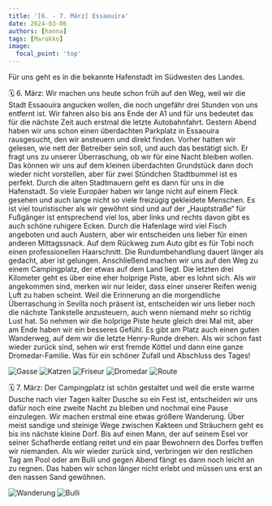 ```yaml
---
title: '[6. - 7. März] Essaouira'
date: 2024-03-06
authors: [hanna]
tags: [Marokko]
image:
  focal_point: 'top'
---
```

Für uns geht es in die bekannte Hafenstadt im Südwesten des Landes.

<!--more-->

🗓️ 6. März: Wir machen uns heute schon früh auf den Weg, weil wir die Stadt Essaouira angucken wollen, die noch ungefähr drei Stunden von uns entfernt ist. Wir fahren also bis ans Ende der A1 und für uns bedeutet das für die nächste Zeit auch erstmal die letzte Autobahnfahrt. Gestern Abend haben wir uns schon einen überdachten Parkplatz in Essaouira rausgesucht, den wir ansteuern und direkt finden. Vorher hatten wir gelesen, wie nett der Betreiber sein soll, und auch das bestätigt sich. Er fragt uns zu unserer Überraschung, ob wir für eine Nacht bleiben wollen. Das können wir uns auf dem kleinen überdachten Grundstück dann doch wieder nicht vorstellen, aber für zwei Stündchen Stadtbummel ist es perfekt. Durch die alten Stadtmauern geht es dann für uns in die Hafenstadt. So viele Europäer haben wir lange nicht auf einem Fleck gesehen und auch lange nicht so viele freizügig gekleidete Menschen. Es ist viel touristischer als wir gewöhnt sind und auf der „Hauptstraße“ für Fußgänger ist entsprechend viel los, aber links und rechts davon gibt es auch schöne ruhigere Ecken. Durch die Hafenlage wird viel Fisch angeboten und auch Austern, aber wir entscheiden uns lieber für einen anderen Mittagssnack. Auf dem Rückweg zum Auto gibt es für Tobi noch einen professionellen Haarschnitt. Die Rundumbehandlung dauert länger als gedacht, aber ist gelungen. Anschließend machen wir uns auf den Weg zu einem Campingplatz, der etwas auf dem Land liegt. Die letzten drei Kilometer geht es über eine eher holprige Piste, aber es lohnt sich. Als wir angekommen sind, merken wir nur leider, dass einer unserer Reifen wenig Luft zu haben scheint. Weil die Erinnerung an die morgendliche Überraschung in Sevilla noch präsent ist, entscheiden wir uns lieber noch die nächste Tankstelle anzusteuern, auch wenn niemand mehr so richtig Lust hat. So nehmen wir die holprige Piste heute gleich drei Mal mit, aber am Ende haben wir ein besseres Gefühl. Es gibt am Platz auch einen guten Wanderweg, auf dem wir die letzte Henry-Runde drehen. Als wir schon fast wieder zurück sind, sehen wir erst fremde Köttel und dann eine ganze Dromedar-Familie. Was für ein schöner Zufall und Abschluss des Tages!

<img src="Fahne.jpg" alt="Gasse" caption="">

<img src="Katzen.jpg" alt="Katzen" caption=" ">

<img src="Friseur.jpg" alt="Friseur" caption=" ">

<img src="Dromedar.jpg" alt="Dromedar" caption=" ">

<img src="Route_06.03.24.jpg" alt="Route" caption=" ">

🗓️ 7. März: Der Campingplatz ist schön gestaltet und weil die erste warme Dusche nach vier Tagen kalter Dusche so ein Fest ist, entscheiden wir uns dafür noch eine zweite Nacht zu bleiben und nochmal eine Pause einzulegen. Wir machen erstmal eine etwas größere Wanderung. Über meist sandige und steinige Wege zwischen Kakteen und Sträuchern geht es bis ins nächste kleine Dorf. Bis auf einen Mann, der auf seinem Esel vor seiner Schafherde entlang reitet und ein paar Bewohnern des Dorfes treffen wir niemanden. Als wir wieder zurück sind, verbringen wir den restlichen Tag am Pool oder am Bulli und gegen Abend fängt es dann noch leicht an zu regnen. Das haben wir schon länger nicht erlebt und müssen uns erst an den nassen Sand gewöhnen.

<img src="Henry.jpg" alt="Wanderung" caption="">

<img src="Bulli.jpg" alt="Bulli" caption="">